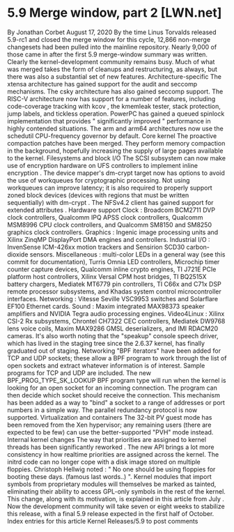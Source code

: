 # 5.9 Merge window, part 2 [LWN.net]

By
Jonathan Corbet
August 17, 2020
By the time Linus Torvalds
released 5.9-rc1
and closed the merge window for this cycle, 12,866 non-merge changesets had
been pulled into the mainline repository.  Nearly 9,000 of those came in
after
the first 5.9 merge-window summary
was written.  Clearly the kernel-development community remains busy.  Much
of what was merged takes the form of cleanups and restructuring, as always,
but there was also a substantial set of new features.
Architecture-specific
The xtensa architecture has gained support for the audit and seccomp
     mechanisms.
The csky architecture has also gained seccomp support.
The RISC-V architecture now has support for a number of features,
     including code-coverage tracking with
kcov
, the
kmemleak
tester, stack protection, jump labels, and tickless
     operation.
PowerPC has gained a queued spinlock implementation that provides
     "
significantly improved
" performance in highly contended
     situations.
The arm and arm64 architectures now use the schedutil CPU-frequency
     governor by default.
Core kernel
The
proactive compaction
patches have
     been merged.  They perform memory compaction in the background,
     hopefully increasing the supply of large pages available to the
     kernel.
Filesystems and block I/O
The SCSI subsystem can now make use of encryption hardware on UFS
     controllers to implement
inline
     encryption
.
The device mapper's
dm-crypt
target now has options to avoid
     the use of workqueues for cryptographic processing.  Not using
     workqueues can improve latency; it is also required to properly
     support zoned block devices (devices with regions that must be written
     sequentially) with
dm-crypt
.
The NFSv4.2 client has gained
support for extended
     attributes
.
Hardware support
Clock
:
     Broadcom BCM2711 DVP clock controllers,
     Qualcomm IPQ APSS clock controllers,
     Qualcomm MSM8996 CPU clock controllers, and
     Qualcomm SM8150 and SM8250 graphics clock controllers.
Graphics
:
     Ingenic image processing units and
     Xilinx ZinqMP DisplayPort DMA engines and controllers.
Industrial I/O
:
     InvenSense ICM-426xx motion trackers and
     Sensirion SCD30 carbon-dioxide sensors.
Miscellaneous
:
     multi-color LEDs in a general way (see
this commit
for
     documentation),
     Turris Omnia LED controllers,
     Microchip timer counter capture devices,
     Qualcomm inline crypto engines,
     TI J721E PCIe platform host controllers,
     Xilinx Versal CPM host bridges,
     TI BQ2515X battery chargers,
     Mediatek MT6779 pin controllers,
     TI C66x and C71x DSP remote processor subsystems, and
     Khadas system control microcontroller interfaces.
Networking
:
     Vitesse Seville VSC9953 switches and
     Solarflare EF100 Ethernet cards.
Sound
:
     Maxim integrated MAX98373 speaker amplifiers and
     NVIDIA Tegra audio processing engines.
Video4Linux
:
     Xilinx CSI-2 Rx subsystems,
     Chrontel CH7322 CEC controllers,
     Mediatek DW9768 lens voice coils,
     Maxim MAX9286 GMSL deserializers, and
     IMI RDACM20 cameras.
It's also worth noting that the "speakup" console speech driver, which
     has lived in the staging tree since the 2.6.37 kernel, has finally
     graduated out of staging.
Networking
"BPF iterators" have been added for TCP and UDP sockets; these allow
     a BPF program to work through the list of open sockets and extract
     whatever information is of interest.  Sample programs for
TCP
and
UDP
are
     included.
The new
BPF_PROG_TYPE_SK_LOOKUP
BPF program type will run
     when the kernel is looking for an open socket for an incoming
     connection.  The program can then decide which socket should receive
     the connection.  This mechanism has been added as a way to "bind" a
     socket to a range of addresses or port numbers in a simple way.
The
parallel
     redundancy protocol
is now supported.
Virtualization and containers
The 32-bit PV guest mode has been removed from the Xen hypervisor; any
     remaining users (there are expected to be few) can use the
     better-supported
"PVH"
     mode
instead.
Internal kernel changes
The way that priorities are assigned to kernel threads
has been significantly reworked
.  The new
     API brings a lot more consistency in how realtime priorities are
     assigned across the kernel.
The initrd code can no longer cope with a disk image stored on
     multiple floppies.  Christoph Hellwig
noted
: "
No
     one should be using floppies for booting these days. (famous last
     words..)
".
Kernel modules that import symbols from proprietary modules will
     themselves be marked as tainted, eliminating their ability to access
     GPL-only symbols in the rest of the kernel.  This change, along with
     its motivation, is explained in
this
     article from July
.
Now the development community will take seven or eight weeks to stabilize
this release, with a final 5.9 release expected in the first half of
October.
Index entries for this article
Kernel
Releases/5.9
to post comments